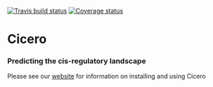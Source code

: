 [![Travis build status](https://travis-ci.org/cole-trapnell-lab/cicero-release.svg?branch=master)](https://travis-ci.com/cole-trapnell-lab/cicero)
[![Coverage status](https://codecov.io/gh/cole-trapnell-lab/cicero-release/branch/master/graph/badge.svg)](https://codecov.io/github/cole-trapnell-lab/cicero-release?branch=master)
# Cicero
### Predicting the cis-regulatory landscape

Please see our [website](http://cole-trapnell-lab.github.io/cicero-release/) for information on installing and using Cicero

